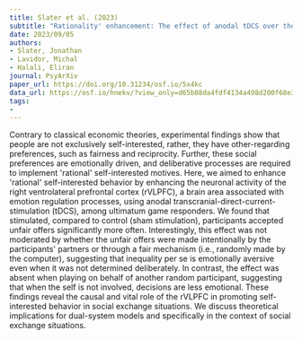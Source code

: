 ```yaml
---
title: Slater et al. (2023)
subtitle: "Rationality' enhancement: The effect of anodal tDCS over the right ventrolateral prefrontal cortex among ultimatum game responders"
date: 2023/09/05
authors:
- Slater, Jonathan
- Lavidor, Michal
- Halali, Eliran
journal: PsyArXiv
paper_url: https://doi.org/10.31234/osf.io/5x4kc
data_url: https://osf.io/hnekv/?view_only=d65b08da4fdf4134a498d200f68e31dc
tags:
-
---
```


Contrary to classical economic theories, experimental findings show that people are not exclusively self-interested, rather, they have other-regarding preferences, such as fairness and reciprocity. Further, these social preferences are emotionally driven, and deliberative processes are required to implement 'rational' self-interested motives. Here, we aimed to enhance 'rational' self-interested behavior by enhancing the neuronal activity of the right ventrolateral prefrontal cortex (rVLPFC), a brain area associated with emotion regulation processes, using anodal transcranial-direct-current-stimulation (tDCS), among ultimatum game responders. We found that stimulated, compared to control (sham stimulation), participants accepted unfair offers significantly more often. Interestingly, this effect was not moderated by whether the unfair offers were made intentionally by the participants' partners or through a fair mechanism (i.e., randomly made by the computer), suggesting that inequality per se is emotionally aversive even when it was not determined deliberately. In contrast, the effect was absent when playing on behalf of another random participant, suggesting that when the self is not involved, decisions are less emotional. These findings reveal the causal and vital role of the rVLPFC in promoting self-interested behavior in social exchange situations. We discuss theoretical implications for dual-system models and specifically in the context of social exchange situations.
